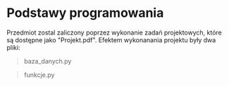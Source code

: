 # Podstawy programowania
Przedmiot zostal zaliczony poprzez wykonanie zadań projektowych, które są dostępne jako "Projekt.pdf". Efektem wykonanania projektu były dwa pliki:
> baza_danych.py

> funkcje.py
